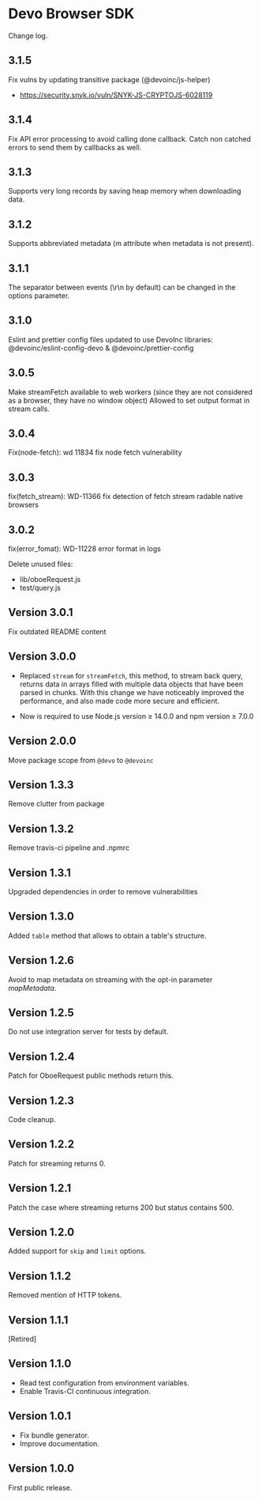 # Devo Browser SDK

Change log.

## 3.1.5

Fix vulns by updating transitive package (@devoinc/js-helper)
-  https://security.snyk.io/vuln/SNYK-JS-CRYPTOJS-6028119

## 3.1.4

Fix API error processing to avoid calling done callback.
Catch non catched errors to send them by callbacks as well.

## 3.1.3

Supports very long records by saving heap memory when downloading data.

## 3.1.2

Supports abbreviated metadata (m attribute when metadata is not present).

## 3.1.1

The separator between events (\\r\\n by default) can be changed in the options parameter.

## 3.1.0

Eslint and prettier config files updated to use DevoInc libraries: @devoinc/eslint-config-devo & @devoinc/prettier-config

## 3.0.5

Make streamFetch available to web workers (since they are not considered as a browser, they have no window object)
Allowed to set output format in stream calls.

## 3.0.4

Fix(node-fetch): wd 11834 fix node fetch vulnerability

## 3.0.3

fix(fetch_stream): WD-11366 fix detection of fetch stream radable native browsers

## 3.0.2

fix(error_fomat): WD-11228 error format in logs

Delete unused files:
* lib/oboeRequest.js
* test/query.js

## Version 3.0.1

Fix outdated README content

## Version 3.0.0

* Replaced `stream` for `streamFetch`, this method, to stream back query, returns data in arrays filled with multiple data objects that have been parsed in chunks. With this change we have noticeably improved the performance, and also made code more secure and efficient.

* Now is required to use Node.js version &ge; 14.0.0 and npm version &ge; 7.0.0


## Version 2.0.0

Move package scope from `@devo` to `@devoinc`

## Version 1.3.3

Remove clutter from package

## Version 1.3.2

Remove travis-ci pipeline and .npmrc

## Version 1.3.1

Upgraded dependencies in order to remove vulnerabilities

## Version 1.3.0

Added `table` method that allows to obtain a table's structure.

## Version 1.2.6

Avoid to map metadata on streaming with the opt-in parameter *mapMetadata*.

## Version 1.2.5

Do not use integration server for tests by default.

## Version 1.2.4

Patch for OboeRequest public methods return this.

## Version 1.2.3

Code cleanup.

## Version 1.2.2

Patch for streaming returns 0.

## Version 1.2.1

Patch the case where streaming returns 200 but status contains 500.

## Version 1.2.0

Added support for `skip` and `limit` options.

## Version 1.1.2

Removed mention of HTTP tokens.

## Version 1.1.1

[Retired]

## Version 1.1.0

* Read test configuration from environment variables.
* Enable Travis-CI continuous integration.

## Version 1.0.1

* Fix bundle generator.
* Improve documentation.

## Version 1.0.0

First public release.

